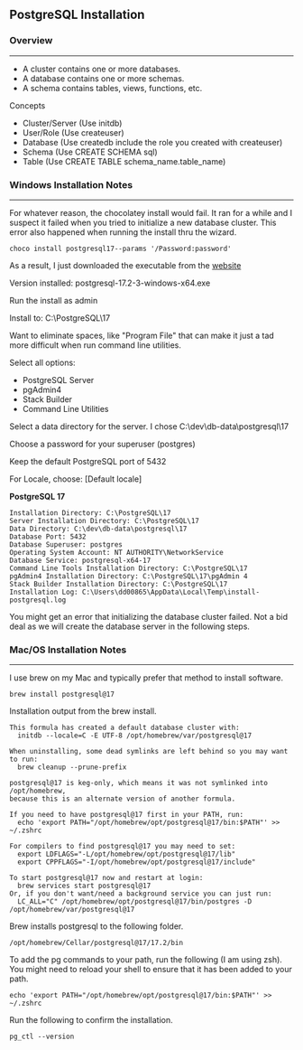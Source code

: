 ## PostgreSQL Installation

### Overview

------

- A cluster contains one or more databases. 
- A database contains one or more schemas. 
- A schema contains tables, views, functions, etc.

Concepts

- Cluster/Server (Use initdb)
- User/Role (Use createuser)
- Database (Use createdb include the role you created with createuser)
- Schema (Use CREATE SCHEMA sql)
- Table (Use CREATE TABLE schema_name.table_name)

### Windows Installation Notes

------

For whatever reason, the chocolatey install would fail. It ran for a while and I suspect it failed when you tried to initialize a new database cluster. This error also happened when running the install thru the wizard.

```
choco install postgresql17--params '/Password:password'
```

As a result, I just downloaded the executable from the [website](https://www.enterprisedb.com/downloads/postgres-postgresql-downloads) 

Version installed: postgresql-17.2-3-windows-x64.exe

Run the install as admin

Install to: C:\PostgreSQL\17

Want to eliminate spaces, like "Program File" that can make it just a tad more difficult when run command line utilities.

Select all options:

- PostgreSQL Server
- pgAdmin4
- Stack Builder
- Command Line Utilities

Select a data directory for the server. I chose C:\dev\db-data\postgresql\17

Choose a password for your superuser (postgres)

Keep the default PostgreSQL port of 5432

For Locale, choose: [Default locale]

**PostgreSQL 17**

```
Installation Directory: C:\PostgreSQL\17
Server Installation Directory: C:\PostgreSQL\17
Data Directory: C:\dev\db-data\postgresql\17
Database Port: 5432
Database Superuser: postgres
Operating System Account: NT AUTHORITY\NetworkService
Database Service: postgresql-x64-17
Command Line Tools Installation Directory: C:\PostgreSQL\17
pgAdmin4 Installation Directory: C:\PostgreSQL\17\pgAdmin 4
Stack Builder Installation Directory: C:\PostgreSQL\17
Installation Log: C:\Users\dd00865\AppData\Local\Temp\install-postgresql.log
```

You might get an error that initializing the database cluster failed. Not a bid deal as we will create the database server in the following steps.

### Mac/OS Installation Notes

------

I use brew on my Mac and typically prefer that method to install software.

```shell
brew install postgresql@17
```

Installation output from the brew install.

```shell
This formula has created a default database cluster with:
  initdb --locale=C -E UTF-8 /opt/homebrew/var/postgresql@17

When uninstalling, some dead symlinks are left behind so you may want to run:
  brew cleanup --prune-prefix

postgresql@17 is keg-only, which means it was not symlinked into /opt/homebrew,
because this is an alternate version of another formula.

If you need to have postgresql@17 first in your PATH, run:
  echo 'export PATH="/opt/homebrew/opt/postgresql@17/bin:$PATH"' >> ~/.zshrc

For compilers to find postgresql@17 you may need to set:
  export LDFLAGS="-L/opt/homebrew/opt/postgresql@17/lib"
  export CPPFLAGS="-I/opt/homebrew/opt/postgresql@17/include"

To start postgresql@17 now and restart at login:
  brew services start postgresql@17
Or, if you don't want/need a background service you can just run:
  LC_ALL="C" /opt/homebrew/opt/postgresql@17/bin/postgres -D /opt/homebrew/var/postgresql@17
```

Brew installs postgresql to the following folder.

```shell
/opt/homebrew/Cellar/postgresql@17/17.2/bin
```

To add the pg commands to your path, run the following (I am using zsh). You might need to reload your shell to ensure that it has been added to your path.

```shell
echo 'export PATH="/opt/homebrew/opt/postgresql@17/bin:$PATH"' >> ~/.zshrc

```

Run the following to confirm the installation. 

```shell
pg_ctl --version
```

